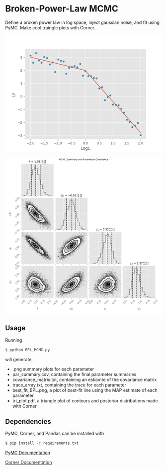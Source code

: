 # Broken-Power-Law MCMC
Define a broken power law in log space, inject gaussian noise, and fit using PyMC. Make cool traingle plots with Corner. 

![BPL](best_fit_BPL.png)


![tri_plot](tri_plot.png)

## Usage
Running 
```bash
$ python BPL_MCMC.py
```
will generate,
 - .png summary plots for each parameter
 - par_summary.csv, containing the final parameter summaries
 - covariance_matrix.txt, containing an estiamte of the covariance matrix
 - trace_array.txt, containing the trace for each parameter
 - best_fit_BPL.png, a plot of best-fit line using the MAP estimate of each parameter
 - tri_plot.pdf, a triangle plot of contours and posterior distributions made with Corner


## Dependencies
PyMC, Corner, and Pandas can be installed with

```bash
$ pip install -r requirements.txt
```
[PyMC Documentation](http://pymc-devs.github.io/pymc/)

[Corner Documentation](http://corner.readthedocs.io/en/latest/)


